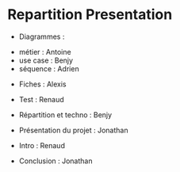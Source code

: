 Repartition Presentation
========================

- Diagrammes : 
 * métier   : Antoine
 * use case : Benjy
 * séquence : Adrien

- Fiches : Alexis

- Test : Renaud

- Répartition et techno : Benjy

- Présentation du projet : Jonathan

- Intro : Renaud

- Conclusion : Jonathan
